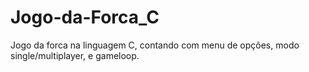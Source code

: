 # Jogo-da-Forca_C
Jogo da forca na linguagem C, contando com menu de opções, modo single/multiplayer, e gameloop.
